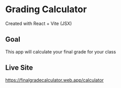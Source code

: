 # Grading Calculator

Created with React + Vite (JSX)

## Goal

This app will calculate your final grade for your class

## Live Site

https://finalgradecalculator.web.app/calculator
